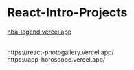 # React-Intro-Projects

[nba-legend.vercel.app](https://nba-legend.vercel.app/)

<br/>
https://react-photogallery.vercel.app/
<br/>
https://app-horoscope.vercel.app/

